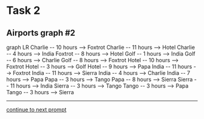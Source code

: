 # Task 2
## Airports graph #2

<div></div>
<div class="mermaid-access">
graph LR
  Charlie -- 10 hours --> Foxtrot
  Charlie -- 11 hours --> Hotel
  Charlie -- 4 hours --> India
  Foxtrot -- 8 hours --> Hotel
  Golf -- 1 hours --> India
  Golf -- 6 hours --> Charlie
  Golf -- 8 hours --> Foxtrot
  Hotel -- 10 hours --> Foxtrot
  Hotel -- 3 hours --> Golf
  Hotel -- 9 hours --> Papa
  India -- 11 hours --> Foxtrot
  India -- 11 hours --> Sierra
  India -- 4 hours --> Charlie
  India -- 7 hours --> Papa
  Papa -- 3 hours --> Tango
  Papa -- 8 hours --> Sierra
  Sierra -- 11 hours --> India
  Sierra -- 3 hours --> Tango
  Tango -- 3 hours --> Papa
  Tango -- 3 hours --> Sierra
</div>

---

[continue to next prompt](./task3prompt-v.html)

<!-- Required scripts for MermaidAccess -->
<script src="https://combinatronics.com/mermaid-js/mermaid/release/8.8.4/dist/mermaid.min.js"></script>
<script src="mermaid-access-elm.js"></script>
<script src="mermaid-access.js"></script>
<script>
mermaidAccess.go(mermaidAccess.viewerMode, mermaidAccess.displayAccessibleOnly)
</script>
    
